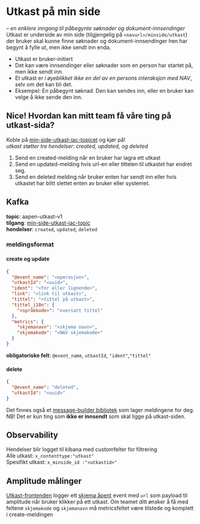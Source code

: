 
# Utkast på min side
_– en enklere inngang til påbegynte søknader og dokument-innsendinger_ \
Utkast er underside av min side (tilgjengelig på `<navurl>/minside/utkast`) der bruker
skal kunne finne søknader og dokument-innsendinger hen har begynt å fylle ut, men ikke sendt inn enda.<br>

* Utkast er bruker-initiert
* Det kan være innsendinger eller søknader som en person har startet på, men ikke sendt inn.
* Et utkast er _i øyeblikket ikke en del av en persons interaksjon med NAV_, selv om det kan bli det.
*  Eksempel:  En påbegynt søknad. Den kan sendes inn, eller en bruker kan velge å ikke sende den inn.

## Nice! Hvordan kan mitt team få våre ting på utkast-sida?
Koble på [min-side-utkast-iac-topicet](https://github.com/navikt/min-side-utkast-topic-iac) og kjør på! \
_utkast støtter tre hendelser: created, updated, og deleted_
1. Send en created-melding når en bruker har lagra ett utkast
2. Send en updated-melding hvis url-en eller tittelen til utkastet har endret seg.
3. Send en deleted melding når bruker enten har sendt inn eller hvis utkastet har blitt slettet enten av bruker eller systemet.

## Kafka

**topic**: aapen-utkast-v1 \
**tilgang**: [min-side-utkast-iac-topic](https://github.com/navikt/min-side-utkast-topic-iac) \
**hendelser**: `created`, `updated`, `deleted`

### meldingsformat

#### create og update

```json
{
  "@event_name": "<operasjon>",
  "utkastId": "<uuid>",
  "ident": "<fnr eller lignende>",
  "link": "<link til utkast>",
  "tittel": "<tittel på utkast>",
  "tittel_i18n": {
    "<språkkode>": "oversatt tittel"
  },
  "metrics": {
    "skjemanavn": "<skjema navn>",
    "skjemakode": "<NAV skjemakode>"
  }
}
```

**obligatoriske felt**: `@event_name`, `utkastId`, `"ident"`,`"tittel"`

#### delete

```json
{
  "@event_name": "deleted",
  "utkastId": "<uuid>"
}
```
Det finnes også et [message-builder bibliotek](https://github.com/navikt/tms-utkast/pkgs/container/tms-utkast%2Ftms-utkast) som lager meldingene for deg.
NB! Det er kun ting som **ikke er innsendt** som skal ligge på utkast-siden.

## Observability
Hendelser blir logget til kibana med customfelter for filtrering \
Alle utkast: `x_contenttype:"utkast"` \
Spesifikt utkast: `x_minside_id :"<utkastid>"` 

## Amplitude målinger

[Utkast-frontenden](https://github.com/navikt/tms-utkast-mikrofrontend) logger
ett [skjema åpent](https://github.com/navikt/analytics-taxonomy/tree/main/events/skjema%20%C3%A5pnet) 
event med `url` som payload til amplitude når bruker klikker på ett utkast. Om teamet ditt ønsker å få med feltene 
`skjemakode` og `skjemanavn` må metricsfeltet være tilstede og komplett i create-meldingen

